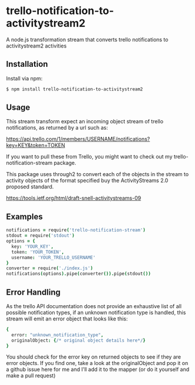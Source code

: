 # trello-notification-to-activitystream2

A node.js transformation stream that converts trello notifications to activitystream2 activities

## Installation

Install via npm:

```bash
$ npm install trello-notification-to-activitystream2
```
## Usage

This stream transform expect an incoming object stream of trello notifications, as returned by a url such as:

https://api.trello.com/1/members/USERNAME/notifications?key=KEY&token=TOKEN

If you want to pull these from Trello, you might want to check out my trello-notification-stream package.

This package uses through2 to convert each of the objects in the stream to activity objects of the format specified
buy the ActivityStreams 2.0 proposed standard.

https://tools.ietf.org/html/draft-snell-activitystreams-09

## Examples

```coffeescript
notifications = require('trello-notification-stream')
stdout = require('stdout')
options = {
  key: 'YOUR_KEY',
  token: 'YOUR_TOKEN',
  username: 'YOUR_TRELLO_USERNAME'  
}
converter = require('./index.js')
notifications(options).pipe(converter()).pipe(stdout())
```

## Error Handling

As the trello API documentation does not provide an exhaustive list of all possible notification types, if
an unknown notification type is handled, this stream will emit an error object that looks like this:

```coffeescript
{
  error: "unknown_notification_type",
  originalObject: {/* original object details here*/}
}
```

You should check for the error key on returned objects to see if they are error objects. If you find one,
take a look at the originalObject and pop it on a github issue here for me and I'll add it to the mapper (or
do it yourself and make a pull request)
